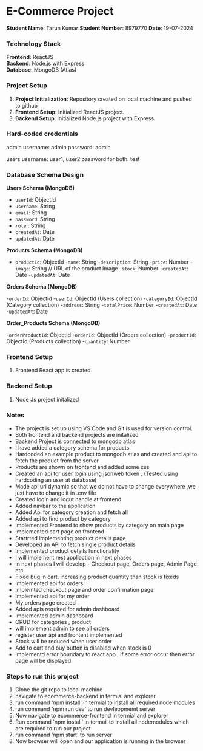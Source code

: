 # E-Commerce Project

**Student Name**: Tarun Kumar 
**Student Number**: 8979770 
**Date**: 19-07-2024

### Technology Stack

**Frontend**: ReactJS  
**Backend**: Node.js with Express  
**Database**: MongoDB (Atlas)

### Project Setup

1. **Project Initialization**: Repository created on local machine and pushed to github
2. **Frontend Setup**: Initialized ReactJS project.
3. **Backend Setup**: Initialized Node.js project with Express.


### Hard-coded credentials 

admin
username: admin 
password: admin

users
username: user1, user2
password for both: test

### Database Schema Design

**Users Schema (MongoDB)**

- `userId`: ObjectId
- `username`: String
- `email`: String
- `password`: String
- `role` : String
- `createdAt`: Date
- `updatedAt`: Date


**Products Schema (MongoDB)**

- `productId`: ObjectId
-`name`: String
-`description`: String
-`price`: Number
-`image`: String // URL of the product image
-`stock`: Number
-`createdAt`: Date
-`updatedAt`: Date

 
**Orders Schema (MongoDB)**

-`orderId`: ObjectId
-`userId`: ObjectId (Users collection)
-`categoryId`: ObjectId (Category collection)
-`address`: String
-`totalPrice`: Number
-`createdAt`: Date
-`updatedAt`: Date


**Order_Products Schema (MongoDB)**

-`orderProductId`: ObjectId
-`orderId`: ObjectId (Orders collection)
-`productId`: ObjectId (Products collection)
-`quantity`: Number



### Frontend Setup

1. Frontend React app is created

### Backend Setup

1. Node Js project initalized 

### Notes

- The project is set up using VS Code and Git is used for version control.
- Both frontend and backend projects are initalized
- Backend Project is connected to mongodb atlas
- I have added a category schema for products
- Hardcoded an example product to mongodb atlas and created and api to fetch the product from the server
- Products are shown on frontend and added some css
- Created an api for user login using jsonweb token , (Tested using hardcoding an user at database)
- Made api url dynamic so that we do not have to change everywhere ,we just have to change it in .env file
- Created login and logut handle at frontend
- Added navbar to the application
- Added Api for category creation and fetch all
- Added api to find product by category
- Implemented Frontend to show products by category on main page
- Implemented cart page on frontend
- Startrted implementing product details page
- Developed an API to fetch single product details
- Implemented product details functionality
- I will implement rest appliaction in next phases
- In next phases I will develop - Checkout page, Orders page, Admin Page etc.
- Fixed bug in cart, increasing product quantity than stock is fixeds
- Implemented api for orders
- Implemted checkout page and order confirmation page
- Implemented api for my order
- My orders page created
- Added apis required for admin dashboard
- Implemented admin dashboard
- CRUD for categories , product 
- will implement admin to see all orders
- register user api and frontent implemented
- Stock will be reduced when user order
- Add to cart and buy button is disabled when stock is 0
- Implementd error boundary to react app , if some error occur then error page will be displayed






### Steps to run this project

1. Clone the git repo to local machine
2. navigate to ecommerce-backend in termial and explorer
3. run command 'npm install' in termial to install all required node modules
4. run command 'npm run dev' to run devleopmemt server
5. Now navigate to ecommerce-frontend in termial and explorer
6. Run command 'npm install' in termail to install all nodemodules which are required to run our project
7. run command 'npm start' to run server
8. Now browser will open and our application is running in the browser